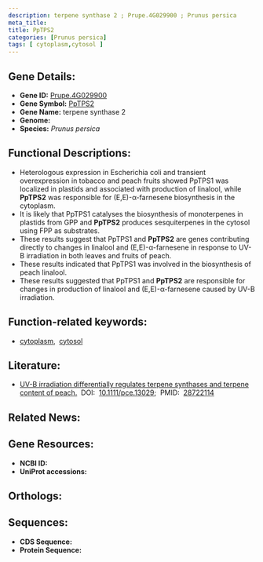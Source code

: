 ```yaml
---
description: terpene synthase 2 ; Prupe.4G029900 ; Prunus persica
meta_title:
title: PpTPS2
categories: [Prunus persica]
tags: [ cytoplasm,cytosol ]
---
```


## Gene Details:
- **Gene ID:** [Prupe.4G029900]()
- **Gene Symbol:** <u>PpTPS2</u>
- **Gene Name:** terpene synthase 2
- **Genome:** []()
- **Species:** *Prunus persica*

## Functional Descriptions:
   - Heterologous expression in Escherichia coli and transient overexpression in tobacco and peach fruits showed PpTPS1 was localized in plastids and associated with production of linalool, while **PpTPS2** was responsible for (E,E)-α-farnesene biosynthesis in the cytoplasm.
   - It is likely that PpTPS1 catalyses the biosynthesis of monoterpenes in plastids from GPP and **PpTPS2** produces sesquiterpenes in the cytosol using FPP as substrates.
   - These results suggest that PpTPS1 and **PpTPS2** are genes contributing directly to changes in linalool and (E,E)-α-farnesene in response to UV-B irradiation in both leaves and fruits of peach.
   - These results indicated that PpTPS1 was involved in the biosynthesis of peach linalool.
   - These results suggested that PpTPS1 and **PpTPS2** are responsible for changes in production of linalool and (E,E)-α-farnesene caused by UV-B irradiation.

## Function-related keywords:
   - [cytoplasm](/tags/cytoplasm/),&nbsp;&nbsp;[cytosol](/tags/cytosol/)

## Literature:
   - [UV-B irradiation differentially regulates terpene synthases and terpene content of peach.](https://doi.org/10.1111/pce.13029)&nbsp;&nbsp;DOI:&nbsp;&nbsp;[10.1111/pce.13029](https://doi.org/10.1111/pce.13029);&nbsp;&nbsp;PMID:&nbsp;&nbsp;[28722114](https://pubmed.ncbi.nlm.nih.gov/28722114/)

## Related News:

## Gene Resources:
- **NCBI ID:**  [](https://www.ncbi.nlm.nih.gov/gene/?term=)
- **UniProt accessions:**  [](https://www.uniprot.org/uniprotkb//entry)

## Orthologs:

## Sequences:
- **CDS Sequence:**
- **Protein Sequence:**
